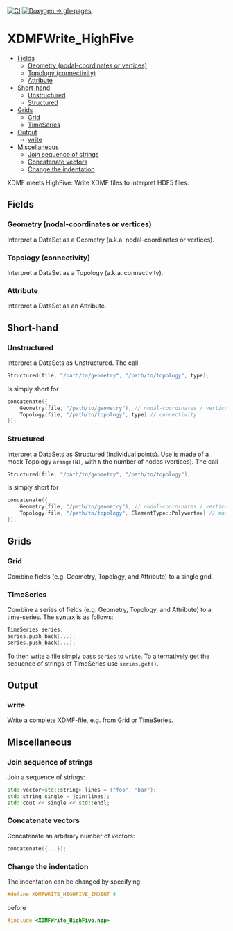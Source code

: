 [![CI](https://github.com/tdegeus/XDMFWrite_HighFive/workflows/CI/badge.svg)](https://github.com/tdegeus/XDMFWrite_HighFive/actions)
[![Doxygen -> gh-pages](https://github.com/tdegeus/XDMFWrite_HighFive/workflows/gh-pages/badge.svg)](https://tdegeus.github.io/XDMFWrite_HighFive)

# XDMFWrite_HighFive

<!-- MarkdownTOC -->

- [Fields](#fields)
    - [Geometry \(nodal-coordinates or vertices\)](#geometry-nodal-coordinates-or-vertices)
    - [Topology \(connectivity\)](#topology-connectivity)
    - [Attribute](#attribute)
- [Short-hand](#short-hand)
    - [Unstructured](#unstructured)
    - [Structured](#structured)
- [Grids](#grids)
    - [Grid](#grid)
    - [TimeSeries](#timeseries)
- [Output](#output)
    - [write](#write)
- [Miscellaneous](#miscellaneous)
    - [Join sequence of strings](#join-sequence-of-strings)
    - [Concatenate vectors](#concatenate-vectors)
    - [Change the indentation](#change-the-indentation)

<!-- /MarkdownTOC -->

XDMF meets HighFive: Write XDMF files to interpret HDF5 files.

## Fields

### Geometry (nodal-coordinates or vertices)

Interpret a DataSet as a Geometry (a.k.a. nodal-coordinates or vertices).

### Topology (connectivity)

Interpret a DataSet as a Topology (a.k.a. connectivity).

### Attribute 

Interpret a DataSet as an Attribute. 

## Short-hand

### Unstructured

Interpret a DataSets as Unstructured. 
The call

```cpp
Structured(file, "/path/to/geometry", "/path/to/topology", type);
```

Is simply short for 

```cpp
concatenate({
    Geometry(file, "/path/to/geometry"), // nodal-coordinates / vertices
    Topology(file, "/path/to/topology", type) // connectivity
});
```

### Structured

Interpret a DataSets as Structured (individual points). 
Use is made of a mock Topology `arange(N)`, with `N` the number of nodes (vertices).
The call

```cpp
Structured(file, "/path/to/geometry", "/path/to/topology");
```

Is simply short for 

```cpp
concatenate({
    Geometry(file, "/path/to/geometry"), // nodal-coordinates / vertices
    Topology(file, "/path/to/topology", ElementType::Polyvertex) // mock connectivity
});
```

## Grids

### Grid

Combine fields (e.g. Geometry, Topology, and Attribute) to a single grid.

### TimeSeries

Combine a series of fields (e.g. Geometry, Topology, and Attribute) to a time-series.
The syntax is as follows:

```cpp
TimeSeries series;
series.push_back(...);
series.push_back(...);
```

To then write a file simply pass `series` to `write`. 
To alternatively get the sequence of strings of TimeSeries use `series.get()`.

## Output

### write

Write a complete XDMF-file, e.g. from Grid or TimeSeries.

## Miscellaneous 

### Join sequence of strings

Join a sequence of strings:

```cpp
std::vector<std::string> lines = {"foo", "bar"};
std::string single = join(lines);
std::cout << single << std::endl;
```

### Concatenate vectors

Concatenate an arbitrary number of vectors:

```cpp
concatenate({...});
```

### Change the indentation

The indentation can be changed by specifying 

```cpp
#define XDMFWRITE_HIGHFIVE_INDENT 4
```

before

```cpp
#include <XDMFWrite_HighFive.hpp>
```
